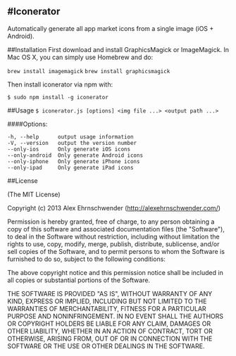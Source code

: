 #Iconerator
-----------
Automatically generate all app market icons from a single image (iOS + Android).

##Installation
First download and install GraphicsMagick or ImageMagick. In Mac OS X, you can simply use Homebrew and do:

`brew install imagemagick`
`brew install graphicsmagick`


Then install iconerator via npm with:

`$ sudo npm install -g iconerator`


##Usage
`$ iconerator.js [options] <img file ...> <output path ...>`


  
####Options:

    -h, --help      output usage information
    -V, --version   output the version number
    --only-ios      Only generate iOS icons
    --only-android  Only generate Android icons
    --only-iphone   Only generate iPhone icons
    --only-ipad     Only generate iPad icons
    
    


##License

(The MIT License)

Copyright (c) 2013 Alex Ehrnschwender (http://alexehrnschwender.com/)

Permission is hereby granted, free of charge, to any person obtaining
a copy of this software and associated documentation files (the
"Software"), to deal in the Software without restriction, including
without limitation the rights to use, copy, modify, merge, publish,
distribute, sublicense, and/or sell copies of the Software, and to
permit persons to whom the Software is furnished to do so, subject to
the following conditions:

The above copyright notice and this permission notice shall be
included in all copies or substantial portions of the Software.

THE SOFTWARE IS PROVIDED "AS IS", WITHOUT WARRANTY OF ANY KIND,
EXPRESS OR IMPLIED, INCLUDING BUT NOT LIMITED TO THE WARRANTIES OF
MERCHANTABILITY, FITNESS FOR A PARTICULAR PURPOSE AND
NONINFRINGEMENT. IN NO EVENT SHALL THE AUTHORS OR COPYRIGHT HOLDERS BE
LIABLE FOR ANY CLAIM, DAMAGES OR OTHER LIABILITY, WHETHER IN AN ACTION
OF CONTRACT, TORT OR OTHERWISE, ARISING FROM, OUT OF OR IN CONNECTION
WITH THE SOFTWARE OR THE USE OR OTHER DEALINGS IN THE SOFTWARE.